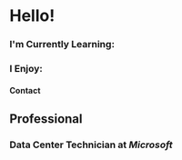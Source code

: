 # Hello!

### **I'm Currently Learning:**

### **I Enjoy:**

#### **Contact**

## **Professional**

### **Data Center Technician at *Microsoft***